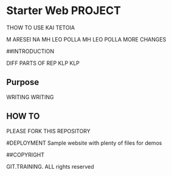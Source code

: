 # Starter Web PROJECT

THOW TO USE KAI TETOIA

M ARESEI NA MH LEO POLLA MH LEO POLLA 
MORE CHANGES

##INTRODUCTION

DIFF PARTS OF REP KLP KLP 

## Purpose

WRITING WRITING

## HOW TO

PLEASE FORK THIS REPOSITORY

#DEPLOYMENT
Sample website with plenty of files for demos

##COPYRIGHT

GIT.TRAINING. ALL rights reserved